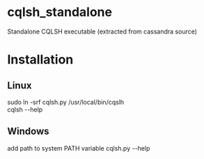 cqlsh_standalone
================

Standalone CQLSH executable (extracted from cassandra source)


Installation  
==
Linux  
--
sudo ln -srf cqlsh.py /usr/local/bin/cqslh  
cqlsh --help

Windows
--
add path to system PATH variable
cqlsh.py --help